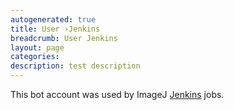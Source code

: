 ```yaml
---
autogenerated: true
title: User ›Jenkins
breadcrumb: User Jenkins
layout: page
categories: 
description: test description
---
```


This bot account was used by ImageJ [Jenkins](Jenkins ) jobs.
